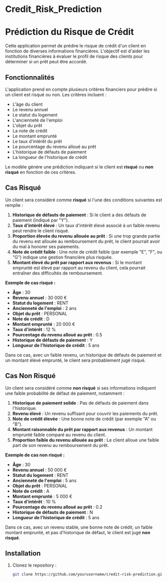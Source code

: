 # Credit_Risk_Prediction
# Prédiction du Risque de Crédit

Cette application permet de prédire le risque de crédit d'un client en fonction de diverses informations financières. L'objectif est d'aider les institutions financières à évaluer le profil de risque des clients pour déterminer si un prêt peut être accordé.

## Fonctionnalités
L'application prend en compte plusieurs critères financiers pour prédire si un client est risqué ou non. Les critères incluent :
- L'âge du client
- Le revenu annuel
- Le statut du logement
- L'ancienneté de l'emploi
- L'objet du prêt
- La note de crédit
- Le montant emprunté
- Le taux d'intérêt du prêt
- Le pourcentage du revenu alloué au prêt
- L'historique de défauts de paiement
- La longueur de l'historique de crédit

Le modèle génère une prédiction indiquant si le client est **risqué** ou **non risqué** en fonction de ces critères.

## Cas Risqué

Un client sera considéré comme **risqué** si l'une des conditions suivantes est remplie :
1. **Historique de défauts de paiement** : Si le client a des défauts de paiement (indiqué par "Y").
2. **Taux d'intérêt élevé** : Un taux d'intérêt élevé associé à un faible revenu peut rendre le client risqué.
3. **Proportion élevée du revenu allouée au prêt** : Si une trop grande partie du revenu est allouée au remboursement du prêt, le client pourrait avoir du mal à honorer ses paiements.
4. **Note de crédit faible** : Une note de crédit faible (par exemple "E", "F", ou "G") indique une gestion financière plus risquée.
5. **Montant élevé du prêt par rapport aux revenus** : Si le montant emprunté est élevé par rapport au revenu du client, cela pourrait entraîner des difficultés de remboursement.

**Exemple de cas risqué :**
- **Âge** : 30
- **Revenu annuel** : 30 000 €
- **Statut du logement** : RENT
- **Ancienneté de l'emploi** : 2 ans
- **Objet du prêt** : PERSONAL
- **Note de crédit** : D
- **Montant emprunté** : 20 000 €
- **Taux d'intérêt** : 12 %
- **Pourcentage du revenu alloué au prêt** : 0.5
- **Historique de défauts de paiement** : Y
- **Longueur de l'historique de crédit** : 5 ans

Dans ce cas, avec un faible revenu, un historique de défauts de paiement et un montant élevé emprunté, le client sera probablement jugé risqué.

## Cas Non Risqué

Un client sera considéré comme **non risqué** si ses informations indiquent une faible probabilité de défaut de paiement, notamment :
1. **Historique de paiement solide** : Pas de défauts de paiement dans l'historique.
2. **Revenu élevé** : Un revenu suffisant pour couvrir les paiements du prêt.
3. **Note de crédit élevée** : Une bonne note de crédit (par exemple "A" ou "B").
4. **Montant raisonnable du prêt par rapport aux revenus** : Un montant emprunté faible comparé au revenu du client.
5. **Proportion faible du revenu allouée au prêt** : Le client alloue une faible part de son revenu au remboursement du prêt.

**Exemple de cas non risqué :**
- **Âge** : 30
- **Revenu annuel** : 50 000 €
- **Statut du logement** : RENT
- **Ancienneté de l'emploi** : 5 ans
- **Objet du prêt** : PERSONAL
- **Note de crédit** : A
- **Montant emprunté** : 5 000 €
- **Taux d'intérêt** : 10 %
- **Pourcentage du revenu alloué au prêt** : 0.2
- **Historique de défauts de paiement** : N
- **Longueur de l'historique de crédit** : 5 ans

Dans ce cas, avec un revenu stable, une bonne note de crédit, un faible montant emprunté, et pas d'historique de défaut, le client est jugé **non risqué**.

## Installation

1. Clonez le repository :
   ```bash
   git clone https://github.com/yourusername/credit-risk-prediction.git
